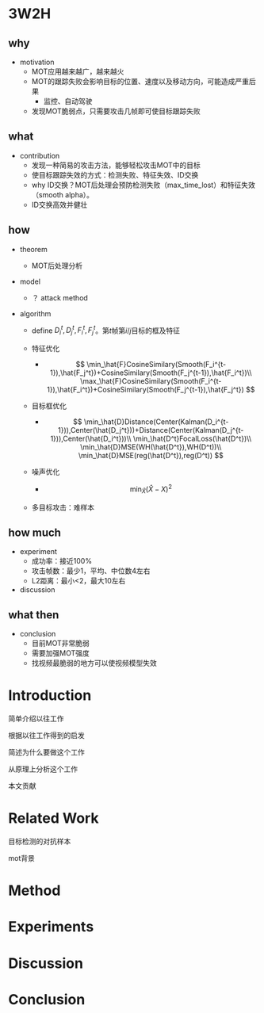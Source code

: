 # 3W2H

## why

* motivation
  * MOT应用越来越广，越来越火
  * MOT的跟踪失败会影响目标的位置、速度以及移动方向，可能造成严重后果
    * 监控、自动驾驶
  * 发现MOT脆弱点，只需要攻击几帧即可使目标跟踪失败

## what

* contribution
  * 发现一种简易的攻击方法，能够轻松攻击MOT中的目标
  * 使目标跟踪失效的方式：检测失败、特征失效、ID交换
  * why ID交换？MOT后处理会预防检测失败（max_time_lost）和特征失效（smooth alpha）。
  * ID交换高效并健壮

## how

* theorem

  * MOT后处理分析

* model

  * ？ attack method

* algorithm

  * define $D_i^t,D_j^t,F_i^t,F_j^t$。第$t$帧第$i/j$目标的框及特征

  * 特征优化

    * $$
      \min_\hat{F}CosineSimilary(Smooth(F_i^{t-1}),\hat{F_j^t})+CosineSimilary(Smooth(F_j^{t-1}),\hat{F_i^t})\\
      \max_\hat{F}CosineSimilary(Smooth(F_i^{t-1}),\hat{F_i^t})+CosineSimilary(Smooth(F_j^{t-1}),\hat{F_j^t})
      $$

  * 目标框优化

    * $$
      \min_\hat{D}Distance(Center(Kalman(D_i^{t-1})),Center(\hat{D_j^t}))+Distance(Center(Kalman(D_j^{t-1})),Center(\hat{D_i^t}))\\
      \min_\hat{D^t}FocalLoss(\hat{D^t})\\
      \min_\hat{D}MSE(WH(\hat{D^t}),WH(D^t))\\
      \min_\hat{D}MSE(reg(\hat{D^t}),reg(D^t))
      $$
  
  * 噪声优化
  
    * $$
      \min_\hat{X}(\hat{X}-X)^2
      $$
  
  * 多目标攻击：难样本

## how much

* experiment
  * 成功率：接近100%
  * 攻击帧数：最少1，平均、中位数4左右
  * L2距离：最小<2，最大10左右
* discussion

## what then

* conclusion
  * 目前MOT非常脆弱
  * 需要加强MOT强度
  * 找视频最脆弱的地方可以使视频模型失效

# Introduction

简单介绍以往工作

根据以往工作得到的启发

简述为什么要做这个工作

从原理上分析这个工作

本文贡献

# Related Work

目标检测的对抗样本

mot背景

# Method



# Experiments



# Discussion



# Conclusion

